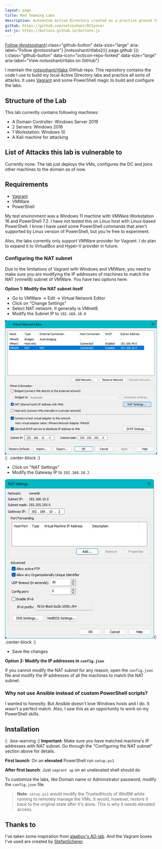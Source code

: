 ```yaml
---
layout: page
title: Red Teaming Labs
description: Automated Active Directory created as a practice ground for various attacks. This lab is created using Vagrant and some PowerShell scripts.
github: https://github.com/notsoshant/DCSyncer
ext-js: https://buttons.github.io/buttons.js
---
```


[Follow @notsoshant](https://github.com/notsoshant){:class="github-button" data-size="large" aria-label="Follow @notsoshant"}
[notsoshant/rtlabs]({{ page.github }}){:class="github-button" data-icon="octicon-repo-forked" data-size="large" aria-label="View notsoshant/rtlabs on GitHub"}

I maintain the [notsoshant/rtlabs](https://github.com/notsoshant/rtlabs) GitHub repo. This repository contains the code I use to build my local Active Directory labs and practice all sorts of attacks. It uses [Vagrant](https://www.vagrantup.com/) and some PowerShell magic to build and configure the labs.

## Structure of the Lab

This lab currently contains following machines:

- A Domain Controller: Windows Server 2019
- 2 Servers: Windows 2016
- 1 Workstation: Windows 10
- A Kali machine for attacking

## List of Attacks this lab is vulnerable to

Currently none. The lab just deploys the VMs, configures the DC and joins other machines to the domain as of now.

## Requirements

- [Vagrant](https://www.vagrantup.com/)
- VMWare
- PowerShell

My test environment was a Windows 11 machine with VMWare Workstation 16 and PowerShell 7.2. I have not tested this on Linux host with Linux-based PowerShell. I know I have used some PowerShell commands that aren't supported by Linux version of PowerShell, but you're free to experiment.

Also, the labs currently only support VMWare provider for Vagrant. I do plan to expand it to VirtualBox and Hyper-V provider in future.

### Configuring the NAT subnet

Due to the limitations of Vagrant with Windows and VMWare, you need to make sure you are modifying the IP addresses of machines to match the NAT (vmnet8) subnet of VMWare. You have two options here:

**Option 1: Modify the NAT subnet itself**

- Go to VMWare -> Edit -> Virtual Network Editor
- Click on "Change Settings"
- Select NAT network. It generally is VMnet8.
- Modify the Subnet IP to  `192.168.10.0`

![VMNAT](/img/rtlabs/vmnat.jpg){: .center-block :}

- Click on "NAT Settings"
- Modify the Gateway IP to `192.168.10.2`

![VMNAT-2](/img/rtlabs/vmnat-2.jpg){: .center-block :}

- Save the changes

**Option 2: Modify the IP addresses in `config.json`**

If you cannot modify the NAT subnet for any reason, open the `config.json` file and modify the IP addresses of all the machines to match the NAT subnet.

### Why not use Ansible instead of custom PowerShell scripts?

I wanted to honestly. But Ansible doesn't love Windows hosts and I do. It wasn't a perfect match. Also, I saw this as an opportunity to work on my PowerShell skills.

## Installation

{: .box-warning :}
**Important:** Make sure you have matched machine's IP addresses with NAT subnet. Go through the "Configuring the NAT subnet" section above for details.

**First launch**: On an **elevated** PowerShell run `setup.ps1`

**After first launch**: Just `vagrant up` on an unelevated shell should do

To customize the labs, like Domain name or Administrator password, modify the `config.json` file.

> **Note**: `setup.ps1` would modify the TrustedHosts of WinRM while running to remotely manage the VMs. It would, however, restore it back to the original state after it's done. This is why it needs elevated access.

## Thanks to

I've taken some inspiration from [alaebov's AD-lab](https://github.com/alebov/AD-lab). And the Vagrant boxes I've used are created by [StefanScherer](https://app.vagrantup.com/StefanScherer).

